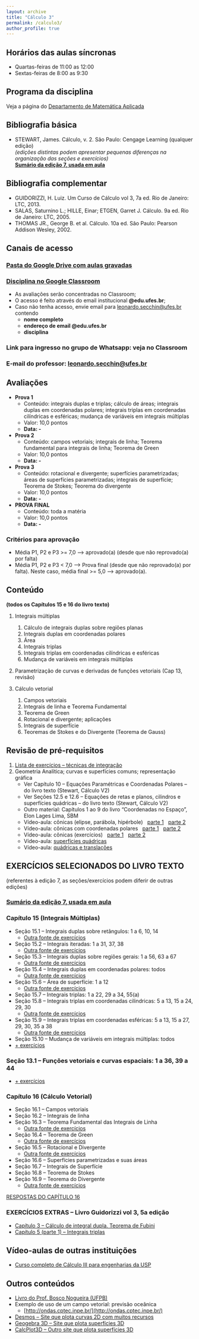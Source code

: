 ```yaml
---
layout: archive
title: "Cálculo 3"
permalink: /calculo3/
author_profile: true
---
```


## Horários das aulas síncronas

- Quartas-feiras de 11:00 as 12:00
- Sextas-feiras de 8:00 as 9:30


## Programa da disciplina

Veja a página do [Departamento de Matemática Aplicada](http://matematicaaplicada.saomateus.ufes.br/programas-de-disciplinas-do-dma)


## Bibliografia básica

- STEWART, James. Cálculo, v. 2\. São Paulo: Cengage Learning (qualquer edição)  
    _(edições distintas podem apresentar pequenas diferenças na organização das seções e exercícios)_  
    [**Sumário da edição 7, usada em aula**](https://issuu.com/cengagebrasil/docs/livreto_9788522112593)


## Bibliografia complementar

- GUIDORIZZI, H. Luiz. Um Curso de Cálculo vol 3, 7a ed. Rio de Janeiro: LTC, 2013.
- SALAS, Saturnino L.; HILLE, Einar; ETGEN, Garret J. Cálculo. 9a ed. Rio de Janeiro: LTC, 2005.
- THOMAS JR., George B. et al. Cálculo. 10a ed. São Paulo: Pearson Addison Wesley, 2002.


## Canais de acesso

### [Pasta do Google Drive com aulas gravadas](https://drive.google.com/drive/folders/1bJw6yBjxnNO5BDqlInnvkBOl9cE20v99zLbPwzRcRtpyb8WNEkYSasIThISrpeoBwS3VktQ5?usp=sharing)

### [Disciplina no Google Classroom](https://classroom.google.com/u/1/c/NDEzMDg0MTk4MjMx)

- As avaliações serão concentradas no Classroom;
- O acesso é feito através do email institucional **@edu.ufes.br**;
- Caso não tenha acesso, envie email para [leonardo.secchin@ufes.br](mailto:leonardo.secchin@ufes.br) contendo
  - **nome completo**
  - **endereço de email @edu.ufes.br**
  - **disciplina**


### Link para ingresso no grupo de Whatsapp: veja no Classroom

### E-mail do professor: leonardo.secchin@ufes.br


## Avaliações

- **Prova 1**
  - Conteúdo: integrais duplas e triplas; cálculo de áreas; integrais duplas em coordenadas polares; integrais triplas em coordenadas cilíndricas e esféricas; mudança de variáveis em integrais múltiplas
  - Valor: 10,0 pontos
  - **Data: -**
- **Prova 2**
  - Conteúdo: campos vetoriais; integrais de linha; Teorema fundamental para integrais de linha; Teorema de Green
  - Valor: 10,0 pontos
  - **Data: -**
- **Prova 3**
  - Conteúdo: rotacional e divergente; superfícies parametrizadas; áreas de superfícies parametrizadas; integrais de superfície; Teorema de Stokes; Teorema do divergente
  - Valor: 10,0 pontos
  - **Data: -**
- **PROVA FINAL**
  - Conteúdo: toda a matéria
  - Valor: 10,0 pontos
  - **Data: -**

### Critérios para aprovação

- Média P1, P2 e P3 >= 7,0 —–> aprovado(a) (desde que não reprovado(a) por falta)
- Média P1, P2 e P3 < 7,0 —–> Prova final (desde que não reprovado(a) por falta). Neste caso, média final >= 5,0 —–> aprovado(a).


## Conteúdo

**(todos os Capítulos 15 e 16 do livro texto)**

1. Integrais múltiplas
   1. Cálculo de integrais duplas sobre regiões planas
   1. Integrais duplas em coordenadas polares
   1. Área
   1. Integrais triplas
   1. Integrais triplas em coordenadas cilíndricas e esféricas
   1. Mudança de variáveis em integrais múltiplas

1. Parametrização de curvas e derivadas de funções vetoriais (Cap 13, revisão)

1. Cálculo vetorial
   1. Campos vetoriais
   1. Integrais de linha e Teorema Fundamental
   1. Teorema de Green
   1. Rotacional e divergente; aplicações
   1. Integrais de superfície
   1. Teoremas de Stokes e do Divergente (Teorema de Gauss)


## Revisão de pré-requisitos

1. [Lista de exercícios – técnicas de integração](https://drive.google.com/file/d/0B-G5znuapK7JMG5Jb1NsaTJJTnc/view?usp=sharing)
1. Geometria Analítica; curvas e superfícies comuns; representação gráfica
   - Ver Capítulo 10 – Equações Paramétricas e Coordenadas Polares – do livro texto (Stewart, Cálculo V2)
   - Ver Seções 12.5 e 12.6 – Equações de retas e planos, cilindros e superfícies quádricas – do livro texto (Stewart, Cálculo V2)
   - Outro material: Capítulos 1 ao 9 do livro “Coordenadas no Espaço”, Elon Lages Lima, SBM
   - Vídeo-aula: cônicas (elipse, parábola, hipérbole)   [parte 1](https://www.youtube.com/watch?v=xaz2au3nILI&list=PLxI8Can9yAHdmzItRKhWYl_ZsDe44PUrp&index=28)   [parte 2](https://www.youtube.com/watch?v=ZjnILSAttec&index=29&list=PLxI8Can9yAHdmzItRKhWYl_ZsDe44PUrp)
   - Vídeo-aula: cônicas com coordenadas polares   [parte 1](https://www.youtube.com/watch?v=75xOuS8PRes&list=PLxI8Can9yAHdmzItRKhWYl_ZsDe44PUrp&index=30)   [parte 2](https://www.youtube.com/watch?v=ngEEuGjOCvE&list=PLxI8Can9yAHdmzItRKhWYl_ZsDe44PUrp&index=31)
   - Vídeo-aula: cônicas (exercícios)   [parte 1](https://www.youtube.com/watch?v=Gehyr2mjd3w&list=PLxI8Can9yAHdmzItRKhWYl_ZsDe44PUrp&index=33)   [parte 2](https://www.youtube.com/watch?v=S6J_TEUMYvw&list=PLxI8Can9yAHdmzItRKhWYl_ZsDe44PUrp&index=34)
   - Vídeo-aula: [superfícies quádricas](https://www.youtube.com/watch?v=rhJVauV0YbM&index=39&list=PLxI8Can9yAHdmzItRKhWYl_ZsDe44PUrp)
   - Vídeo-aula: [quádricas e translações](https://www.youtube.com/watch?v=ezrsvwn2jRw&list=PLxI8Can9yAHdmzItRKhWYl_ZsDe44PUrp&index=40)


## EXERCÍCIOS SELECIONADOS DO LIVRO TEXTO  
(referentes à edição 7, as seções/exercícios podem diferir de outras edições)

### [Sumário da edição 7, usada em aula](https://issuu.com/cengagebrasil/docs/livreto_9788522112593)

### Capítulo 15 (Integrais Múltiplas)

- Seção 15.1 – Integrais duplas sobre retângulos: 1 a 6, 10, 14
  - [Outra fonte de exercícios](http://cursos.ime.unicamp.br/disciplinas/ma211-calculo-ii/integrais-duplas/sobre-retangulo/)
- Seção 15.2 – Integrais iteradas: 1 a 31, 37, 38
  - [Outra fonte de exercícios](http://cursos.ime.unicamp.br/disciplinas/ma211-calculo-ii/integrais-duplas/iteradas/)
- Seção 15.3 – Integrais duplas sobre regiões gerais: 1 a 56, 63 a 67
  - [Outra fonte de exercícios](http://cursos.ime.unicamp.br/disciplinas/ma211-calculo-ii/integrais-duplas/sobre-regiao-geral/)
- Seção 15.4 – Integrais duplas em coordenadas polares: todos
  - [Outra fonte de exercícios](http://cursos.ime.unicamp.br/disciplinas/ma211-calculo-ii/integrais-duplas/em-coordenadas-polares/)
- Seção 15.6 – Área de superfície: 1 a 12
  - [Outra fonte de exercícios](http://cursos.ime.unicamp.br/disciplinas/ma211-calculo-ii/integrais-duplas/area-de-superficie/)
- Seção 15.7 – Integrais triplas: 1 a 22, 29 a 34, 55(a)
- Seção 15.8 – Integrais triplas em coordenadas cilindricas: 5 a 13, 15 a 24, 29, 30
  - [Outra fonte de exercícios](http://cursos.ime.unicamp.br/disciplinas/ma211-calculo-ii/integrais-triplas/em-coordenadas-cilindricas/)
- Seção 15.9 – Integrais triplas em coordenadas esféricas: 5 a 13, 15 a 27, 29, 30, 35 a 38
  - [Outra fonte de exercícios](http://cursos.ime.unicamp.br/disciplinas/ma211-calculo-ii/integrais-triplas/em-coordenadas-esfericas/)
- Seção 15.10 – Mudança de variáveis em integrais múltiplas: todos
- [+ exercícios](http://cursos.ime.unicamp.br/disciplinas/ma211-calculo-ii/integrais-triplas/provas-e-exames/)

### Seção 13.1 – Funções vetoriais e curvas espaciais: 1 a 36, 39 a 44

- [+ exercícios](http://cursos.ime.unicamp.br/disciplinas/ma211-calculo-ii/curvas-no-plano-e-no-espaco/)

### Capítulo 16 (Cálculo Vetorial)

- Seção 16.1 – Campos vetoriais<!--: 1 a 18, 27 a 32-->
- Seção 16.2 – Integrais de linha
- Seção 16.3 – Teorema Fundamental das Integrais de Linha
  - [Outra fonte de exercícios](http://cursos.ime.unicamp.br/disciplinas/ma211-calculo-ii/integrais-de-linha/teorema-fundamental-das-integrais-de-linha/)
- Seção 16.4 – Teorema de Green
  - [Outra fonte de exercícios](http://cursos.ime.unicamp.br/disciplinas/ma211-calculo-ii/integrais-de-linha/teorema-de-green/)
- Seção 16.5 – Rotacional e Divergente
  - [Outra fonte de exercícios](http://cursos.ime.unicamp.br/disciplinas/ma211-calculo-ii/rotacional-e-divergente/)
- Seção 16.6 – Superfícies parametrizadas e suas áreas
- Seção 16.7 – Integrais de Superfície
- Seção 16.8 – Teorema de Stokes
- Seção 16.9 – Teorema do Divergente
  - [Outra fonte de exercícios](http://cursos.ime.unicamp.br/disciplinas/ma211-calculo-ii/integrais-de-superficie/)

[RESPOSTAS DO CAPÍTULO 16](https://drive.google.com/file/d/0B-G5znuapK7JbFRJNTdzZHFrY0k/view?usp=sharing)


### EXERCÍCIOS EXTRAS – Livro Guidorizzi vol 3, 5a edição

- [Capítulo 3 – Cálculo de integral dupla. Teorema de Fubini](https://drive.google.com/file/d/0B-G5znuapK7JOFZzSkxCUm84dUk/view?usp=sharing)
- [Capítulo 5 (parte 1) – Integrais triplas](https://drive.google.com/file/d/0B-G5znuapK7JeGFrTTd1R0tINWM/view?usp=sharing)


## Vídeo-aulas de outras instituições

- [Curso completo de Cálculo III para engenharias da USP](http://eaulas.usp.br/portal/course.action?course=6351)


## Outros conteúdos

- [Livro do Prof. Bosco Nogueira (UFPB)](http://www.mat.ufpb.br/bosco/calculoiii2011/nciii.pdf)
- Exemplo de uso de um campo vetorial: previsão oceânica
  - [http://ondas.cptec.inpe.br/](http://ondas.cptec.inpe.br/)
- [Desmos – Site que plota curvas 2D com muitos recursos](http://www.desmos.com/calculator)
- [Geogebra 3D – Site que plota superfícies 3D](https://www.geogebra.org/3d?lang=pt)
- [CalcPlot3D – Outro site que plota superfícies 3D](https://c3d.libretexts.org/CalcPlot3D/index.html)
